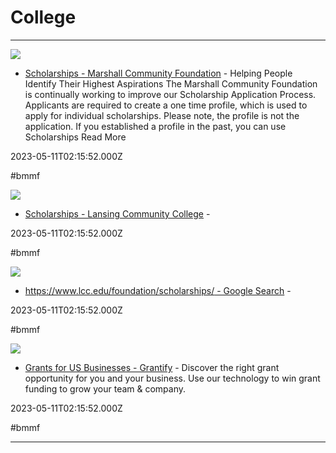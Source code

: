 # College

---

![](https://marshallcf.org/wp-content/uploads/2020/06/MarshallBluesFest_2017-7-720x480.jpg)

- [Scholarships - Marshall Community Foundation](https://marshallcf.org/receive/scholarships) - Helping People Identify Their Highest Aspirations The Marshall Community Foundation is continually working to improve our Scholarship Application Process. Applicants are required to create a one time profile, which is used to apply for individual scholarships. Please note, the profile is not the application. If you established a profile in the past, you can use  Scholarships Read More

2023-05-11T02:15:52.000Z

#bmmf

![](https://rdl.ink/render/https%3A%2F%2Fwww.lcc.edu%2Fadmissions-financial-aid%2Ffinaid%2Fscholarships)

- [Scholarships - Lansing Community College](https://www.lcc.edu/admissions-financial-aid/finaid/scholarships) - 

2023-05-11T02:15:52.000Z

#bmmf

![](https://rdl.ink/render/https%3A%2F%2Fwww.google.com%2Fsearch%3Fq%3Dhttps%253A%252F%252Fwww.lcc.edu%252Ffoundation%252Fscholarships%252F)

- [https://www.lcc.edu/foundation/scholarships/ - Google Search](https://www.google.com/search?q=https%3A%2F%2Fwww.lcc.edu%2Ffoundation%2Fscholarships%2F) - 

2023-05-11T02:15:52.000Z

#bmmf

![](https://grantify.io/wp-content/uploads/2020/03/social-media-facebook.jpg)

- [Grants for US Businesses - Grantify](https://grantify.io/us/grants-for-us-businesses?gad=1&gclid=CjwKCAjwge2iBhBBEiwAfXDBR0b3bQ3G5rxUmsqOIvlXzXg85O7rS_X8vQGgaXD8i0YqjtnFA-1O9RoC49QQAvD_BwE) - Discover the right grant opportunity for you and your business. Use our technology to win grant funding to grow your team & company.

2023-05-11T02:15:52.000Z

#bmmf

---

